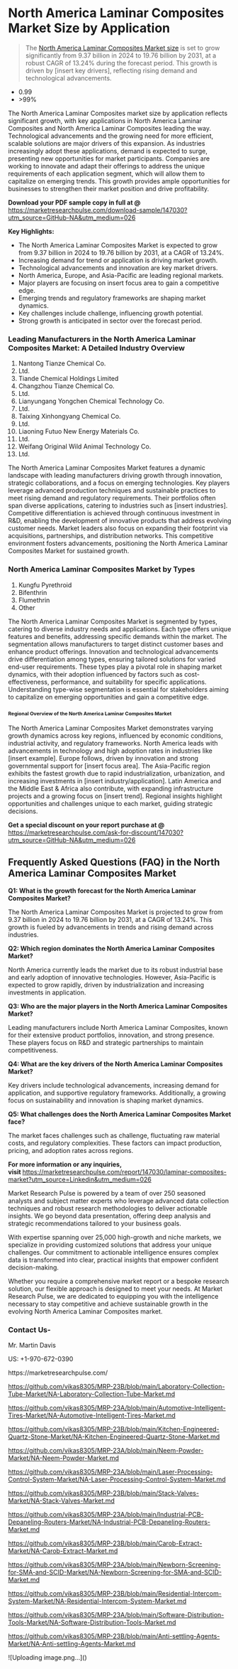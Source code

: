 
<h1>North America Laminar Composites Market&nbsp;Size by Application</h1><blockquote><p>The <a href="https://marketresearchpulse.com/download-sample/147030?utm_source=GitHub-NA&amp;utm_medium=026">North America Laminar Composites Market size</a> is set to grow significantly from 9.37 billion in 2024 to 19.76 billion by 2031, at a robust CAGR of 13.24% during the forecast period. This growth is driven by [insert key drivers], reflecting rising demand and technological advancements.</p></blockquote><ul><li>0.99<li> >99%</li></ul><p>The North America Laminar Composites market size by application reflects significant growth, with key applications in North America Laminar Composites and North America Laminar Composites leading the way. Technological advancements and the growing need for more efficient, scalable solutions are major drivers of this expansion. As industries increasingly adopt these applications, demand is expected to surge, presenting new opportunities for market participants. Companies are working to innovate and adapt their offerings to address the unique requirements of each application segment, which will allow them to capitalize on emerging trends. This growth provides ample opportunities for businesses to strengthen their market position and drive profitability.</p><p><strong>Download your PDF sample copy in full at @ </strong><a href="https://marketresearchpulse.com/download-sample/147030?utm_source=GitHub-NA&amp;utm_medium=026">https://marketresearchpulse.com/download-sample/147030?utm_source=GitHub-NA&amp;utm_medium=026</a></p><p><strong>Key Highlights: </strong></p><ul><li>The North America Laminar Composites Market is expected to grow from 9.37 billion in 2024 to 19.76 billion by 2031, at a CAGR of 13.24%.</li><li>Increasing demand for trend or application is driving market growth.</li><li>Technological advancements and innovation are key market drivers.</li><li>North America, Europe, and Asia-Pacific are leading regional markets.</li><li>Major players are focusing on insert focus area to gain a competitive edge.</li><li>Emerging trends and regulatory frameworks are shaping market dynamics.</li><li>Key challenges include challenge, influencing growth potential.</li><li>Strong growth is anticipated in sector over the forecast period.</li></ul><h3>Leading Manufacturers in the North America Laminar Composites Market: A Detailed Industry Overview</h3><ol><li>Nantong Tianze Chemical Co.</li><li>Ltd.</li><li>Tiande Chemical Holdings Limited</li><li>Changzhou Tianze Chemical Co.</li><li>Ltd.</li><li>Lianyungang Yongchen Chemical Technology Co.</li><li>Ltd.</li><li>Taixing Xinhongyang Chemical Co.</li><li>Ltd.</li><li>Liaoning Futuo New Energy Materials Co.</li><li>Ltd.</li><li>Weifang Original Wild Animal Technology Co.</li><li>Ltd.</li></ol><div class="flex max-w-full flex-col flex-grow"><div class="min-h-8 text-message flex w-full flex-col items-end gap-2 whitespace-normal break-words [.text-message+&amp;]:mt-5" dir="auto" data-message-author-role="assistant" data-message-id="fd8432e4-4910-450d-b182-61b7bfb0a01f" data-message-model-slug="gpt-4o"><div class="flex w-full flex-col gap-1 empty:hidden first:pt-[3px]"><div class="markdown prose w-full break-words dark:prose-invert light"><p>The North America Laminar Composites Market features a dynamic landscape with leading manufacturers driving growth through innovation, strategic collaborations, and a focus on emerging technologies. Key players leverage advanced production techniques and sustainable practices to meet rising demand and regulatory requirements. Their portfolios often span diverse applications, catering to industries such as [insert industries]. Competitive differentiation is achieved through continuous investment in R&amp;D, enabling the development of innovative products that address evolving customer needs. Market leaders also focus on expanding their footprint via acquisitions, partnerships, and distribution networks. This competitive environment fosters advancements, positioning the North America Laminar Composites Market for sustained growth.</p></div></div></div></div><h3>North America Laminar Composites Market by Types</h3><ol><li>Kungfu Pyrethroid<li> Bifenthrin<li> Flumethrin<li> Other</li></ol><div class="flex max-w-full flex-col flex-grow"><div class="min-h-8 text-message flex w-full flex-col items-end gap-2 whitespace-normal break-words [.text-message+&amp;]:mt-5" dir="auto" data-message-author-role="assistant" data-message-id="084470be-0bb7-4664-bddf-5156b4f41249" data-message-model-slug="gpt-4o-mini"><div class="flex w-full flex-col gap-1 empty:hidden first:pt-[3px]"><div class="markdown prose w-full break-words dark:prose-invert light"><p>The North America Laminar Composites Market is segmented by types, catering to diverse industry needs and applications. Each type offers unique features and benefits, addressing specific demands within the market. The segmentation allows manufacturers to target distinct customer bases and enhance product offerings. Innovation and technological advancements drive differentiation among types, ensuring tailored solutions for varied end-user requirements. These types play a pivotal role in shaping market dynamics, with their adoption influenced by factors such as cost-effectiveness, performance, and suitability for specific applications. Understanding type-wise segmentation is essential for stakeholders aiming to capitalize on emerging opportunities and gain a competitive edge.</p></div></div></div></div><h3><span style="font-size: 11px;">Regional Overview of the North America Laminar Composites Market</span></h3><div class="flex max-w-full flex-col flex-grow"><div class="min-h-8 text-message flex w-full flex-col items-end gap-2 whitespace-normal break-words [.text-message+&amp;]:mt-5" dir="auto" data-message-author-role="assistant" data-message-id="e9038762-ce64-4e30-91c9-9bd413514231" data-message-model-slug="gpt-4o-mini"><div class="flex w-full flex-col gap-1 empty:hidden first:pt-[3px]"><div class="markdown prose w-full break-words dark:prose-invert light"><p>The North America Laminar Composites Market demonstrates varying growth dynamics across key regions, influenced by economic conditions, industrial activity, and regulatory frameworks. North America leads with advancements in technology and high adoption rates in industries like [insert example]. Europe follows, driven by innovation and strong governmental support for [insert focus area]. The Asia-Pacific region exhibits the fastest growth due to rapid industrialization, urbanization, and increasing investments in [insert industry/application]. Latin America and the Middle East &amp; Africa also contribute, with expanding infrastructure projects and a growing focus on [insert trend]. Regional insights highlight opportunities and challenges unique to each market, guiding strategic decisions.</p></div></div></div></div><p><strong>Get a special discount on your report purchase at @ </strong><a href="https://marketresearchpulse.com/ask-for-discount/147030?utm_source=GitHub-NA&amp;utm_medium=026">https://marketresearchpulse.com/ask-for-discount/147030?utm_source=GitHub-NA&amp;utm_medium=026</a></p><h2>Frequently Asked Questions (FAQ) in the North America Laminar Composites Market</h2><p><strong>Q1: What is the growth forecast for the North America Laminar Composites Market?</strong></p><p>The North America Laminar Composites Market is projected to grow from 9.37 billion in 2024 to 19.76 billion by 2031, at a CAGR of 13.24%. This growth is fueled by advancements in trends and rising demand across industries.</p><p><strong>Q2: Which region dominates the North America Laminar Composites Market?</strong></p><p>North America currently leads the market due to its robust industrial base and early adoption of innovative technologies. However, Asia-Pacific is expected to grow rapidly, driven by industrialization and increasing investments in application.</p><p><strong>Q3: Who are the major players in the North America Laminar Composites Market?</strong></p><p>Leading manufacturers include North America Laminar Composites, known for their extensive product portfolios, innovation, and strong presence. These players focus on R&amp;D and strategic partnerships to maintain competitiveness.</p><p><strong>Q4: What are the key drivers of the North America Laminar Composites Market?</strong></p><p>Key drivers include technological advancements, increasing demand for application, and supportive regulatory frameworks. Additionally, a growing focus on sustainability and innovation is shaping market dynamics.</p><p><strong>Q5: What challenges does the North America Laminar Composites Market face?</strong></p><p>The market faces challenges such as challenge, fluctuating raw material costs, and regulatory complexities. These factors can impact production, pricing, and adoption rates across regions.</p><p><strong>For more information or any inquiries, visit&nbsp;</strong><a href="https://marketresearchpulse.com/report/147030/laminar-composites-market?utm_source=Linkedin&utm_medium=026">https://marketresearchpulse.com/report/147030/laminar-composites-market?utm_source=Linkedin&utm_medium=026</a></p><p>Market Research Pulse is powered by a team of over 250 seasoned analysts and subject matter experts who leverage advanced data collection techniques and robust research methodologies to deliver actionable insights. We go beyond data presentation, offering deep analysis and strategic recommendations tailored to your business goals.</p><p>With expertise spanning over 25,000 high-growth and niche markets, we specialize in providing customized solutions that address your unique challenges. Our commitment to actionable intelligence ensures complex data is transformed into clear, practical insights that empower confident decision-making.</p><p>Whether you require a comprehensive market report or a bespoke research solution, our flexible approach is designed to meet your needs. At Market Research Pulse, we are dedicated to equipping you with the intelligence necessary to stay competitive and achieve sustainable growth in the evolving North America Laminar Composites market.</p><h3><strong>Contact Us-</strong></h3><p>Mr. Martin Davis</p><p>US: +1-970-672-0390</p><p>https://marketresearchpulse.com/</p><p><a href="https://github.com/vikas8305/MRP-23B/blob/main/Laboratory-Collection-Tube-Market/NA-Laboratory-Collection-Tube-Market.md">https://github.com/vikas8305/MRP-23B/blob/main/Laboratory-Collection-Tube-Market/NA-Laboratory-Collection-Tube-Market.md</a></p><p><a href="https://github.com/vikas8305/MRP-23A/blob/main/Automotive-Intelligent-Tires-Market/NA-Automotive-Intelligent-Tires-Market.md">https://github.com/vikas8305/MRP-23A/blob/main/Automotive-Intelligent-Tires-Market/NA-Automotive-Intelligent-Tires-Market.md</a></p><p><a href="https://github.com/vikas8305/MRP-23B/blob/main/Kitchen-Engineered-Quartz-Stone-Market/NA-Kitchen-Engineered-Quartz-Stone-Market.md">https://github.com/vikas8305/MRP-23B/blob/main/Kitchen-Engineered-Quartz-Stone-Market/NA-Kitchen-Engineered-Quartz-Stone-Market.md</a></p><p><a href="https://github.com/vikas8305/MRP-23A/blob/main/Neem-Powder-Market/NA-Neem-Powder-Market.md">https://github.com/vikas8305/MRP-23A/blob/main/Neem-Powder-Market/NA-Neem-Powder-Market.md</a></p><p><a href="https://github.com/vikas8305/MRP-23A/blob/main/Laser-Processing-Control-System-Market/NA-Laser-Processing-Control-System-Market.md">https://github.com/vikas8305/MRP-23A/blob/main/Laser-Processing-Control-System-Market/NA-Laser-Processing-Control-System-Market.md</a></p><p><a href="https://github.com/vikas8305/MRP-23B/blob/main/Stack-Valves-Market/NA-Stack-Valves-Market.md">https://github.com/vikas8305/MRP-23B/blob/main/Stack-Valves-Market/NA-Stack-Valves-Market.md</a></p><p><a href="https://github.com/vikas8305/MRP-23A/blob/main/Industrial-PCB-Depaneling-Routers-Market/NA-Industrial-PCB-Depaneling-Routers-Market.md">https://github.com/vikas8305/MRP-23A/blob/main/Industrial-PCB-Depaneling-Routers-Market/NA-Industrial-PCB-Depaneling-Routers-Market.md</a></p><p><a href="https://github.com/vikas8305/MRP-23B/blob/main/Carob-Extract-Market/NA-Carob-Extract-Market.md">https://github.com/vikas8305/MRP-23B/blob/main/Carob-Extract-Market/NA-Carob-Extract-Market.md</a></p><p><a href="https://github.com/vikas8305/MRP-23A/blob/main/Newborn-Screening-for-SMA-and-SCID-Market/NA-Newborn-Screening-for-SMA-and-SCID-Market.md">https://github.com/vikas8305/MRP-23A/blob/main/Newborn-Screening-for-SMA-and-SCID-Market/NA-Newborn-Screening-for-SMA-and-SCID-Market.md</a></p><p><a href="https://github.com/vikas8305/MRP-23B/blob/main/Residential-Intercom-System-Market/NA-Residential-Intercom-System-Market.md">https://github.com/vikas8305/MRP-23B/blob/main/Residential-Intercom-System-Market/NA-Residential-Intercom-System-Market.md</a></p><p><a href="https://github.com/vikas8305/MRP-23A/blob/main/Software-Distribution-Tools-Market/NA-Software-Distribution-Tools-Market.md">https://github.com/vikas8305/MRP-23A/blob/main/Software-Distribution-Tools-Market/NA-Software-Distribution-Tools-Market.md</a></p><p><a href="https://github.com/vikas8305/MRP-23B/blob/main/Anti-settling-Agents-Market/NA-Anti-settling-Agents-Market.md">https://github.com/vikas8305/MRP-23B/blob/main/Anti-settling-Agents-Market/NA-Anti-settling-Agents-Market.md</a></p>
![Uploading image.png…]()
